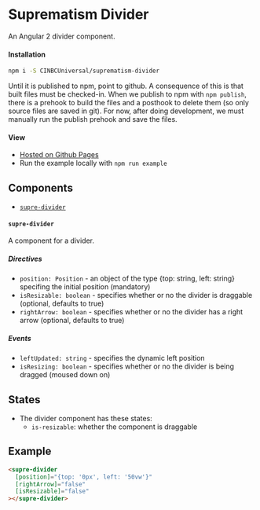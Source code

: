 # Suprematism Divider

An Angular 2 divider component.


#### Installation
```bash
npm i -S CINBCUniversal/suprematism-divider
```
Until it is published to npm, point to github. A consequence of this is that
built files must be checked-in. When we publish to npm with `npm publish`,
there is a prehook to build the files and a posthook to delete them
(so only source files are saved in git). For now, after doing development,
we must manually run the publish prehook and save the files.


#### View
- [Hosted on Github Pages](https://cinbcuniversal.github.io/suprematism-divider/)
- Run the example locally with `npm run example`


## Components
- [`supre-divider`](#supre-divider)

#### <a id="supre-divider"></a> `supre-divider`
A component for a divider.

##### Directives
- `position: Position` - an object of the type {top: string, left: string} specifing the initial position (mandatory)
- `isResizable: boolean` - specifies whether or no the divider is draggable (optional, defaults to true)
- `rightArrow: boolean` - specifies whether or no the divider has a right arrow (optional, defaults to true)

##### Events
- `leftUpdated: string` - specifies the dynamic left position
- `isResizing: boolean` - specifies whether or no the divider is being dragged (moused down on)


## States
- The divider component has these states:
  - `is-resizable`: whether the component is draggable


## Example
```html
<supre-divider
  [position]="{top: '0px', left: '50vw'}"
  [rightArrow]="false"
  [isResizable]="false"
></supre-divider>
```
